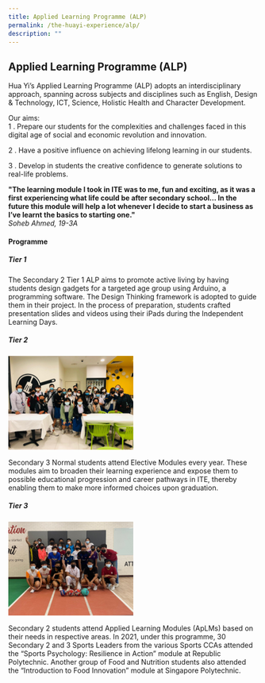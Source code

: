 ```yaml
---
title: Applied Learning Programme (ALP)
permalink: /the-huayi-experience/alp/
description: ""
---
```

## Applied Learning Programme (ALP)

Hua Yi’s Applied Learning Programme (ALP) adopts an interdisciplinary approach, spanning across subjects and disciplines such as English, Design & Technology, ICT, Science, Holistic Health and Character Development.

Our aims:<br>
1 \.  Prepare our students for the complexities and challenges faced in this digital age of social and economic revolution and innovation.  

2 \.  Have a positive influence on achieving lifelong learning in our students.  

3 \.  Develop in students the creative confidence to generate solutions to real-life problems.

**"The learning module I took in ITE was to me, fun and exciting, as it was a first experiencing what life could be after secondary school… In the future this module will help a lot whenever I decide to start a business as I’ve learnt the basics to starting one."**  <br>
_Soheb Ahmed, 19-3A_

#### Programme

#####  Tier 1 

The Secondary 2 Tier 1 ALP aims to promote active living by having students design gadgets for a targeted age group using Arduino, a programming software. The Design Thinking framework is adopted to guide them in their project. In the process of preparation, students crafted presentation slides and videos using their iPads during the Independent Learning Days. 

##### Tier 2

<img src="/images/EM 5.jpeg" style="width:50%">

Secondary 3 Normal students attend Elective Modules every year. These modules aim to broaden their learning experience and expose them to possible educational progression and career pathways in ITE, thereby enabling them to make more informed choices upon graduation.

##### Tier 3

<img src="/images/EM 4.jpeg" style="width:50%">

Secondary 2 students attend Applied Learning Modules (ApLMs) based on their needs in respective areas. In 2021, under this programme, 30 Secondary 2 and 3 Sports Leaders from the various Sports CCAs attended the “Sports Psychology: Resilience in Action” module at Republic Polytechnic. Another group of Food and Nutrition students also attended the “Introduction to Food Innovation” module at Singapore Polytechnic.
